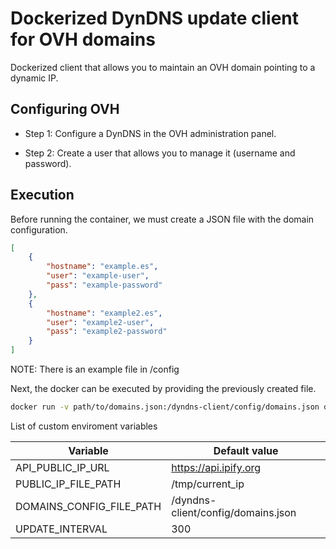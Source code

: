 # Dockerized DynDNS update client for OVH domains

Dockerized client that allows you to maintain an OVH domain pointing to a dynamic IP.

## Configuring OVH

- Step 1: Configure a DynDNS in the OVH administration panel.

- Step 2: Create a user that allows you to manage it (username and password).

## Execution
Before running the container, we must create a JSON file with the domain configuration.

```json
[
    {
        "hostname": "example.es",
        "user": "example-user",
        "pass": "example-password"
    },
    {
        "hostname": "example2.es",
        "user": "example2-user",
        "pass": "example2-password"
    }
]
```
NOTE: There is an example file in /config

Next, the docker can be executed by providing the previously created file.

```sh
docker run -v path/to/domains.json:/dyndns-client/config/domains.json docker push cibrandocampo/ovh-dyndns-client:1.0.0
```

List of custom enviroment variables

| Variable | Default value |
| ------ | ------ |
| API_PUBLIC_IP_URL | https://api.ipify.org |
| PUBLIC_IP_FILE_PATH | /tmp/current_ip |
| DOMAINS_CONFIG_FILE_PATH | /dyndns-client/config/domains.json |
| UPDATE_INTERVAL | 300 |
